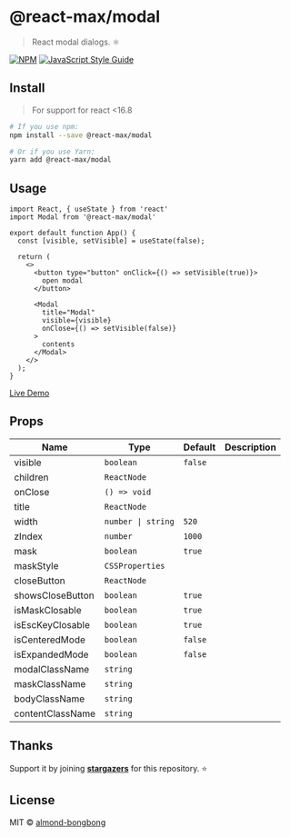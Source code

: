 # @react-max/modal

> React modal dialogs. ⚛️

[![NPM](https://img.shields.io/npm/v/@react-max/modal.svg)](https://www.npmjs.com/package/@react-max/modal) [![JavaScript Style Guide](https://img.shields.io/badge/code_style-standard-brightgreen.svg)](https://standardjs.com)

## Install
> For support for react <16.8
```bash
# If you use npm:
npm install --save @react-max/modal

# Or if you use Yarn:
yarn add @react-max/modal
```


## Usage

```tsx
import React, { useState } from 'react'
import Modal from '@react-max/modal'

export default function App() {
  const [visible, setVisible] = useState(false);

  return (
    <>
      <button type="button" onClick={() => setVisible(true)}>
        open modal
      </button>

      <Modal
        title="Modal"
        visible={visible}
        onClose={() => setVisible(false)}
      >
        contents
      </Modal>
    </>
  );
}
```

[Live Demo](https://almond-bongbong.github.io/-max-modal/)

## Props

| Name         | Type    | Default | Description |
| ------------ | ------- | ------- | ----------- |
| visible | `boolean` | `false` | |
| children | `ReactNode` | | |
| onClose | `() => void` |  |  |
| title | `ReactNode` | | |
| width | `number \| string` | `520` | |
| zIndex | `number` | `1000` | |
| mask | `boolean` | `true` | |
| maskStyle | `CSSProperties` | | |
| closeButton | `ReactNode` | | |
| showsCloseButton | `boolean` | `true` | |
| isMaskClosable | `boolean` | `true` | |
| isEscKeyClosable | `boolean` | `true` | |
| isCenteredMode | `boolean` | `false` | |
| isExpandedMode | `boolean` | `false` | |
| modalClassName | `string` | | |
| maskClassName | `string` | | |
| bodyClassName | `string` | | |
| contentClassName | `string` | | |

## Thanks
Support it by joining __[stargazers](https://github.com/almond-bongbong/-max-modal/stargazers)__ for this repository. :star:


## License
MIT © [almond-bongbong](https://github.com/almond-bongbong)
